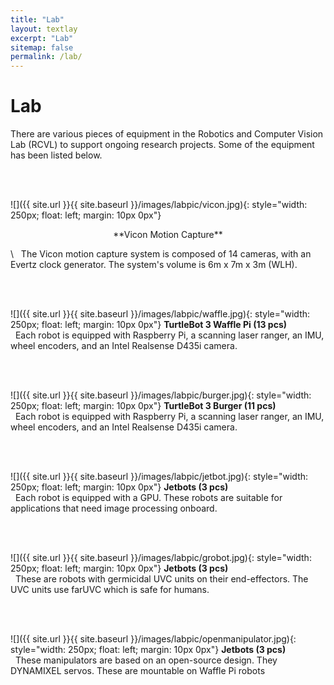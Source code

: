 ```yaml
---
title: "Lab"
layout: textlay
excerpt: "Lab"
sitemap: false
permalink: /lab/
---
```


# Lab

There are various pieces of equipment in the Robotics and Computer Vision Lab (RCVL) to support ongoing research projects. Some of the equipment has been listed below.


\
&nbsp;


![]({{ site.url }}{{ site.baseurl }}/images/labpic/vicon.jpg){: style="width: 250px; float: left; margin: 10px  0px"}
<p style="text-align: center;">**Vicon Motion Capture**</p>
\
&nbsp;
The Vicon motion capture system is composed of 14 cameras, with an Evertz clock generator. The system's volume is 6m x 7m x 3m (WLH). 


\
&nbsp;


![]({{ site.url }}{{ site.baseurl }}/images/labpic/waffle.jpg){: style="width: 250px; float: left; margin: 10px  0px"}
**TurtleBot 3 Waffle Pi (13 pcs)** 
\
&nbsp;
Each robot is equipped with Raspberry Pi, a scanning laser ranger, an IMU, wheel encoders, and an Intel Realsense D435i camera. 


\
&nbsp;


![]({{ site.url }}{{ site.baseurl }}/images/labpic/burger.jpg){: style="width: 250px; float: left; margin: 10px  0px"}
**TurtleBot 3 Burger (11 pcs)** 
\
&nbsp;
Each robot is equipped with Raspberry Pi, a scanning laser ranger, an IMU, wheel encoders, and an Intel Realsense D435i camera.


\
&nbsp;


![]({{ site.url }}{{ site.baseurl }}/images/labpic/jetbot.jpg){: style="width: 250px; float: left; margin: 10px  0px"}
**Jetbots (3 pcs)** 
\
&nbsp;
Each robot is equipped with a GPU. These robots are suitable for applications that need image processing onboard.


\
&nbsp;


![]({{ site.url }}{{ site.baseurl }}/images/labpic/grobot.jpg){: style="width: 250px; float: left; margin: 10px  0px"}
**Jetbots (3 pcs)** 
\
&nbsp;
These are robots with germicidal UVC units on their end-effectors. The UVC units use farUVC which is safe for humans.


\
&nbsp;


![]({{ site.url }}{{ site.baseurl }}/images/labpic/openmanipulator.jpg){: style="width: 250px; float: left; margin: 10px  0px"}
**Jetbots (3 pcs)** 
\
&nbsp;
These manipulators are based on an open-source design. They DYNAMIXEL servos. These are mountable on Waffle Pi robots

\
&nbsp;

